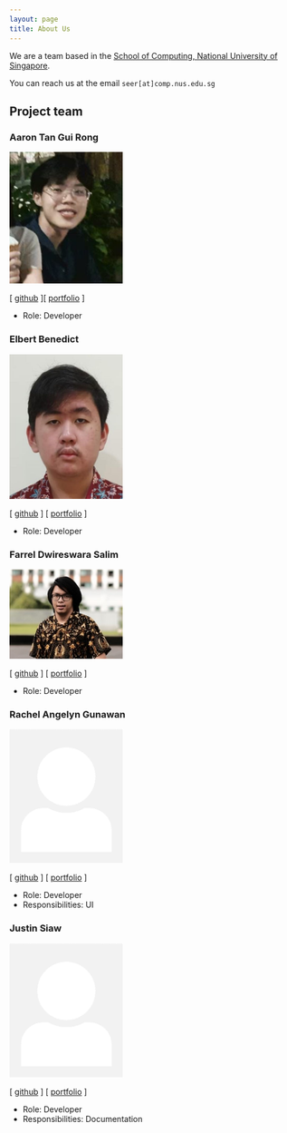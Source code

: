 ```yaml
---
layout: page
title: About Us
---
```


We are a team based in the [School of Computing, National University of Singapore](http://www.comp.nus.edu.sg).

You can reach us at the email `seer[at]comp.nus.edu.sg`

## Project team

### Aaron Tan Gui Rong

<img src="images/aarontangr.png" width="200px">

[ [github](https://github.com/aarontangr) ][ [portfolio](team/aarontangr.md) ]

* Role: Developer

### Elbert Benedict

<img src="images/elben85.png" width="200px">

[ [github](http://github.com/Elben85) ]
[ [portfolio](team/elben85.md) ]

* Role: Developer

### Farrel Dwireswara Salim

<img src="images/sugiyem.png" width="200px">

[ [github](http://github.com/sugiyem) ] [ [portfolio](team/sugiyem.md) ]

* Role: Developer

### Rachel Angelyn Gunawan

<img src="images/rachel-ag.png" width="200px">

[ [github](https://github.com/Rachel-AG) ]
[ [portfolio](team/rachel-ag.md) ]

* Role: Developer
* Responsibilities: UI

### Justin Siaw

<img src="images/justins00.png" width="200px">

[ [github](http://github.com/justinS00) ]
[ [portfolio](team/justins00.md) ]

* Role: Developer
* Responsibilities: Documentation
